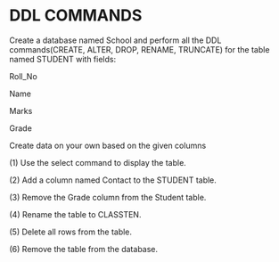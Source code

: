 # DDL COMMANDS

Create a database named School and perform all the DDL commands(CREATE, ALTER, DROP, RENAME, TRUNCATE) for the table named STUDENT with fields:

Roll_No 

Name 

Marks 

Grade 

Create data on your own based on the given columns

(1) Use the select command to display the table.

(2) Add a column named Contact to the STUDENT table. 

(3) Remove the Grade column from the Student table. 

(4) Rename the table to CLASSTEN. 

(5) Delete all rows from the table. 

(6) Remove the table from the database.
